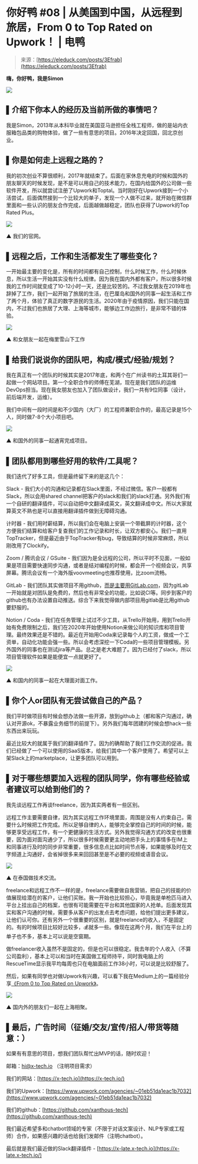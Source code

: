 <!--yml
category: 访谈
date: 2022-06-28 10:42:00
-->

# 你好鸭 #08 | 从美国到中国，从远程到旅居，From 0 to Top Rated on Upwork！ | 电鸭

> 来源：[https://eleduck.com/posts/3Efrab](https://eleduck.com/posts/3Efrab)

**嗨，你好鸭，我是Simon**

[![](img/15723912c5714b90108b7f4c1b6c34e5.png)](https://duckfiles.oss-cn-qingdao.aliyuncs.com/eleduck/image/2a0c88a7-529e-4741-ada0-12fa9f809ef6.jpeg)

## ▌介绍下你本人的经历及当前所做的事情吧？

我是Simon，2013年从本科毕业就在美国亚马逊担任全栈工程师，做的是站内衣服箱包品类的购物体验，做了一些有意思的项目。2016年决定回国，回北京创业。

## ▌你是如何走上远程之路的？

我的初次创业不算很顺利，2017年就结束了。后面在家休息充电的时候和国外的朋友聊天的时候发现，是不是可以用自己的技术能力，在国内给国外的公司做一些软件开发，所以就尝试注册了Upwork和Toptal。当时刚好在Upwork接到一个小活尝试，后面偶然接到一个比较大的单子，发现一个人做不过来，就开始在微信群里面和一些认识的朋友合作完成，后面越做越稳定，团队也获得了Upwork的Top Rated Plus。

[![](img/51ffa2deb1f2cf69d12183f2e2ceefd9.png)](https://duckfiles.oss-cn-qingdao.aliyuncs.com/eleduck/image/29533080-b9b8-4435-b4e0-fd3746ddb732.png)

▲ 我们的官网。

## ▌远程之后，工作和生活都发生了哪些变化？

一开始最主要的变化是，所有的时间都有自己控制，什么时候工作，什么时候休息，所以生活一开始其实没有什么规律。因为我在国内外都有客户，所以很多时候我的工作时间就变成了10-12小时一天，还是比较苦的。不过我女朋友在2019年也辞掉了工作，我们一起开始了旅居的生活，在巴厘岛和国外的同事一起生活和工作了两个月，体验了真正的数字游民的生活。2020年由于疫情原因，我们只能在国内，不过我们也旅居了大理、上海等城市，能够边工作边旅行，是非常不错的体验。

[![](img/79755b3dcd31b790f9edd5c408bd1af0.png)](https://duckfiles.oss-cn-qingdao.aliyuncs.com/eleduck/image/e5c1398b-956a-402b-81c5-056b52292a61.jpeg)

▲ 和女朋友一起在梅里雪山下工作

## ▌给我们说说你的团队吧，构成/模式/经验/规划？

我在真正有一个团队的时候其实是2017年底，和两个在广州读书的土耳其哥们一起做一个网站项目。第一个全职合作的师傅在芜湖，现在是我们团队的运维DevOps担当。现在我女朋友也加入了团队做设计，我们一共有9位同事（设计，前后端开发，运维）。

我们中间有一段时间是和不少国内（大厂）的工程师兼职合作的，最高记录是15个人，同时做7-8个大小项目吧。

[![](img/74c665d171019b6abb21b5de266d230f.png)](https://duckfiles.oss-cn-qingdao.aliyuncs.com/eleduck/image/435c1c7e-7990-40d5-96c7-de3dcc99e5d2.jpeg)

▲ 和国外的同事一起通宵完成项目。

## ▌团队都用到哪些好用的软件/工具呢？

我们迭代了好多工具，但是最终留下来的是这几个：

Slack - 我们大小的沟通和记录都在Slack里面，不经过微信。客户一般都有Slack，所以会用shared channel把客户的slack和我们的slack打通。另外我们有一个自研的翻译插件，可以自动把中文翻译成英文，英文翻译成中文。所以大家就算英文不熟也是可以直接用翻译插件做到无障碍沟通。

计时器 - 我们用时薪结算，所以我们会在电脑上安装一个带截屏的计时器，这个方便我们结算和给客户复查我们的工作记录和时长，让双方都安心。我们一直用TopTracker，但是最近由于TopTracker有bug，导致结算的时候非常麻烦，所以刚改用了Clockify。

Zoom / 腾讯会议 / GSuite - 我们因为是全远程的公司，所以平时不见面，一般如果是项目需要快速同步沟通，或者是结对编程的时候，都会开一个视频会议，共享屏幕。腾讯会议有一个海外版voovmeeting也推荐使用，比zoom流畅。

GitLab - 我们团队其实做项目不用github，[而是主要用GitLab.com](http://xn--GitLab-2y7i984nxf2ar0w78w.com)，因为gitLab一开始就是对团队是免费的，然后也有非常全的功能，比如说CI等。同步到客户的github也有办法设置自动推送。综合下来我觉得做内部项目用gitlab是比用github要舒服的。

Notion / Coda - 我们在任务管理上试过不少工具，从Trello开始用，用到Trello开始有免费限制之后，我们在2020年开始使用Notion来做公司的知识库和项目管理。最终效果还是不错的。最近在开始用Coda来记录每个人的工资，做成一个工资单，自动化功能会强一些。所以会考虑深挖一下Coda的一些项目管理模板。另外国外的同事也在测试jira等产品。总之是老大难题了。因为已经付了slack，所以项目管理软件如果是能便宜一点就更好了。

[![](img/40e9a48e398c366a19339d20e2830ad4.png)](https://duckfiles.oss-cn-qingdao.aliyuncs.com/eleduck/image/a9b68b7e-5f2e-4592-acda-06321b4f89da.jpeg)

▲ 和国内的同事一起在大理面对面工作。

## ▌你个人or团队有无尝试做自己的产品？

我们平时做项目有时候会想办法做一些开源，放到github上（都和客户沟通过，确认对开源ok，不暴露业务细节的前提下）。另外我们每年团建的时候会想hack一些东西出来玩玩。

最近比较大的就属于我们的翻译插件了。因为的确帮助了我们工作交流的促进。我们已经做了一个可以使用的SaaS版本，给我们其中一个客户使用了。希望可以上架Slack上的marketplace，让更多团队可以用到。

## ▌对于哪些想要加入远程的团队同学，你有哪些经验或者建议可以给到他们的？

我先谈远程工作再谈freelance，因为其实两者有一些区别。

远程工作主要需要自律，因为其实远程工作环境里面，周围是没有人约束自己，需要什么时候把工作完成。所以足够自律的人，能够完全掌控自己的时间的时候，能够更享受远程工作，有一个更健康的生活方式。另外我觉得沟通方式的改变也很重要，因为面对面沟通少了，所以很多时候需要更主动地把手头上的事情多在IM上和同事进行及时的同步非常重要，很多信息点比如时间节点等，如果能够及时在文字频道上沟通好，会省掉很多来来回回甚至是不必要的视频或语音会议。

[![](img/1bc811a3dd7e044160f7d3e363b97b77.png)](https://duckfiles.oss-cn-qingdao.aliyuncs.com/eleduck/image/334f360a-812b-40f9-a4c5-6eec6bd3b925.jpeg)

▲ 在泰国做技术交流。

freelance和远程工作不一样的是，freelance需要做自我营销，把自己的技能的价值展现给潜在的客户，让他们买账。我一开始也比较担心，毕竟我是单枪匹马进入平台上挂出自己的档案，也很有可能需要在平台和其他国家的人抢单。后面发现其实和客户沟通的时候，需要多从客户的出发点去考虑问题，给他们提出更多建议，让他们认可你。还有另外一个很重要的区别，就是freelance的收入，不是固定的。有的时候项目比较好比较多，💰就多一些。像现在这两个月，我们在平台上的单子也不多，基本上可以说是空窗期。

做freelancer收入虽然不是固定的，但是也可以很稳定。我去年的个人收入（不算公司盈利），基本上可以和当时在美国做工程师持平，同时我电脑上的RescueTime显示我平均每周也只在电脑面前工作38小时，可以说是比较舒服了。

然后，如果有同学也对做Upwork有兴趣，可以看下我在Medium上的一篇经验分享[《From 0 to Top Rated on Upwork》](https://eleduck.com/posts/gYfdzb)。

[![](img/b1ff9749988172f7254b2e23ce50550c.png)](https://duckfiles.oss-cn-qingdao.aliyuncs.com/eleduck/image/47c6daba-3d0b-403e-aa0e-cf1202131c89.jpeg)

▲ 国内外的朋友们一起在上海相聚。

## ▌最后，广告时间（征婚/交友/宣传/招人/带货等随意：）

如果有有意思的项目，想我们团队帮忙出MVP的话，随时欢迎！

邮箱：hi@x-tech.io （注明项目需求）

我们的网站：[https://x-tech.io](https://x-tech.io/)

我们的Upwork：[https://www.upwork.com/agencies/~01eb51da1eac1b7032](https://www.upwork.com/agencies/~01eb51da1eac1b7032)

我们的github：[https://github.com/xanthous-tech](https://github.com/xanthous-tech)

我们最近希望多和chatbot领域的专家（不限于对话文案设计、NLP专家或工程师）合作，如果感兴趣的话也给我们发邮件（注明chatbot）。

最后就是我们最近做的Slack翻译插件 - [https://x-late.x-tech.io](https://x-late.x-tech.io/)